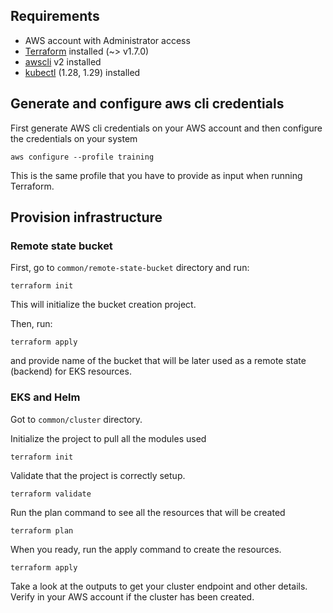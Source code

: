 ## Requirements

* AWS account with Administrator access
* [Terraform](https://developer.hashicorp.com/terraform/tutorials/aws-get-started/install-cli#install-cli) installed (~> v1.7.0)
* [awscli](https://docs.aws.amazon.com/cli/latest/userguide/getting-started-install.htmlhttps://docs.aws.amazon.com/cli/latest/userguide/getting-started-install.html) v2 installed
* [kubectl](https://kubernetes.io/docs/tasks/tools/) (1.28, 1.29) installed

## Generate and configure aws cli credentials

First generate AWS cli credentials on your AWS account and then configure the credentials on your system

```
aws configure --profile training
```

This is the same profile that you have to provide as input when running Terraform.

## Provision infrastructure
### Remote state bucket
First, go to ```common/remote-state-bucket``` directory and run:

```
terraform init
```
This will initialize the bucket creation project.

Then, run:

```
terraform apply
```

and provide name of the bucket that will be later used as a remote state (backend)
for EKS resources.

### EKS and Helm
Got to ```common/cluster``` directory.

Initialize the project to pull all the modules used

```
terraform init
```

Validate that the project is correctly setup.

```
terraform validate
```

Run the plan command to see all the resources that will be created

```
terraform plan
```

When you ready, run the apply command to create the resources.

```
terraform apply
```

Take a look at the outputs to get your cluster endpoint and other details.
Verify in your AWS account if the cluster has been created.
